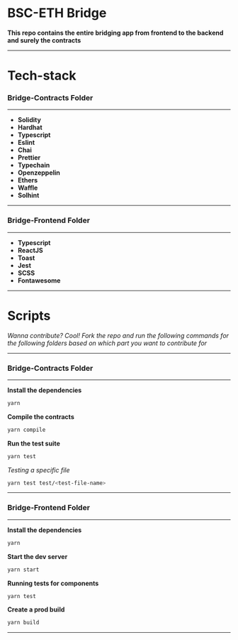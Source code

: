 # BSC-ETH Bridge

**This repo contains the entire bridging app from frontend to the backend and surely the contracts**

---

# **Tech-stack**

### **Bridge-Contracts Folder**

---

- **Solidity**
- **Hardhat**
- **Typescript**
- **Eslint**
- **Chai**
- **Prettier**
- **Typechain**
- **Openzeppelin**
- **Ethers**
- **Waffle**
- **Solhint**

---

### **Bridge-Frontend Folder**

---

- **Typescript**
- **ReactJS**
- **Toast**
- **Jest**
- **SCSS**
- **Fontawesome**

---

# **Scripts**

_Wanna contribute? Cool! Fork the repo and run the following commands for the following folders based on which part you want to contribute for_

---

### **Bridge-Contracts Folder**

---

**Install the dependencies**

```bash
yarn
```

**Compile the contracts**

```bash
yarn compile
```

**Run the test suite**

```bash
yarn test
```

_Testing a specific file_

```bash
yarn test test/<test-file-name>
```

---

### **Bridge-Frontend Folder**

---

**Install the dependencies**

```bash
yarn
```

**Start the dev server**

```bash
yarn start
```

**Running tests for components**

```bash
yarn test
```

**Create a prod build**

```bash
yarn build
```

---
